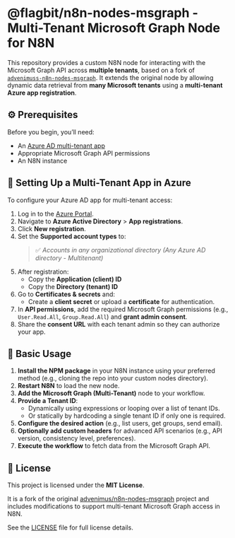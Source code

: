 # @flagbit/n8n-nodes-msgraph - Multi-Tenant Microsoft Graph Node for N8N

This repository provides a custom N8N node for interacting with the Microsoft Graph API across **multiple tenants**, based on a fork of [`advenimuss-n8n-nodes-msgraph`](https://github.com/advenimus/n8n-nodes-msgraph). It extends the original node by allowing dynamic data retrieval from **many Microsoft tenants** using a **multi-tenant Azure app registration**.


## ⚙️ Prerequisites

Before you begin, you’ll need:

- An [Azure AD multi-tenant app](https://learn.microsoft.com/en-us/azure/active-directory/develop/howto-convert-app-to-be-multi-tenant)
- Appropriate Microsoft Graph API permissions
- An N8N instance

## 🔐 Setting Up a Multi-Tenant App in Azure

To configure your Azure AD app for multi-tenant access:

1. Log in to the [Azure Portal](https://portal.azure.com).
2. Navigate to **Azure Active Directory** > **App registrations**.
3. Click **New registration**.
4. Set the **Supported account types** to:  
   > ✅ *Accounts in any organizational directory (Any Azure AD directory - Multitenant)*
5. After registration:
   - Copy the **Application (client) ID**
   - Copy the **Directory (tenant) ID**
6. Go to **Certificates & secrets** and:
   - Create a **client secret** or upload a **certificate** for authentication.
7. In **API permissions**, add the required Microsoft Graph permissions (e.g., `User.Read.All`, `Group.Read.All`) and **grant admin consent**.
8. Share the **consent URL** with each tenant admin so they can authorize your app.


## 🚀 Basic Usage

1. **Install the NPM package** in your N8N instance using your preferred method (e.g., cloning the repo into your custom nodes directory).
2. **Restart N8N** to load the new node.
3. **Add the Microsoft Graph (Multi-Tenant)** node to your workflow.
4. **Provide a Tenant ID**:
   - Dynamically using expressions or looping over a list of tenant IDs.
   - Or statically by hardcoding a single tenant ID if only one is required.
5. **Configure the desired action** (e.g., list users, get groups, send email).
6. **Optionally add custom headers** for advanced API scenarios (e.g., API version, consistency level, preferences).
7. **Execute the workflow** to fetch data from the Microsoft Graph API.

## 📄 License

This project is licensed under the **MIT License**.

It is a fork of the original [advenimus/n8n-nodes-msgraph](https://github.com/advenimus/n8n-nodes-msgraph) project and includes modifications to support multi-tenant Microsoft Graph access in N8N.

See the [LICENSE](./LICENSE) file for full license details.
